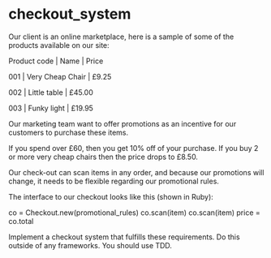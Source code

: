 # checkout_system

Our client is an online marketplace, here is a sample of some of the products available on our site:

Product code  |   Name            |  Price

001           | Very Cheap Chair  |  £9.25

002           | Little table      |  £45.00

003           | Funky light       |  £19.95

Our marketing team want to offer promotions as an incentive for our customers to purchase these items.

If you spend over £60, then you get 10% off of your purchase. If you buy 2 or more very cheap chairs then the price drops to £8.50.

Our check-out can scan items in any order, and because our promotions will change, it needs to be flexible regarding our promotional rules.

The interface to our checkout looks like this (shown in Ruby):

co = Checkout​.new​(promotional_rules) 
co​.scan​(item)
co​.scan​(item)
price = co​.total

Implement a checkout system that fulfills these requirements. Do this outside of any frameworks. You should use TDD.


